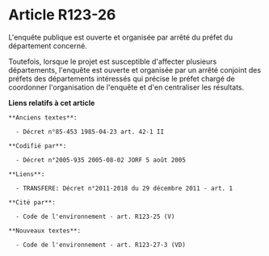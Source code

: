 # Article R123-26

L'enquête publique est ouverte et organisée par arrêté du préfet du département concerné.

Toutefois, lorsque le projet est susceptible d'affecter plusieurs départements, l'enquête est ouverte et organisée par un
arrêté conjoint des préfets des départements intéressés qui précise le préfet chargé de coordonner l'organisation de
l'enquête et d'en centraliser les résultats.

**Liens relatifs à cet article**

	**Anciens textes**:

	  - Décret n°85-453 1985-04-23 art. 42-1 II

	**Codifié par**:

	  - Décret n°2005-935 2005-08-02 JORF 5 août 2005

	**Liens**:

	  - TRANSFERE: Décret n°2011-2018 du 29 décembre 2011 - art. 1

	**Cité par**:

	  - Code de l'environnement - art. R123-25 (V)

	**Nouveaux textes**:

	  - Code de l'environnement - art. R123-27-3 (VD)
